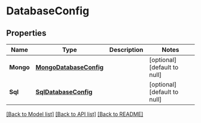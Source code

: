 # DatabaseConfig

## Properties
Name | Type | Description | Notes
------------ | ------------- | ------------- | -------------
**Mongo** | [**MongoDatabaseConfig**](MongoDatabaseConfig.md) |  | [optional] [default to null]
**Sql** | [**SqlDatabaseConfig**](SqlDatabaseConfig.md) |  | [optional] [default to null]

[[Back to Model list]](../README.md#documentation-for-models) [[Back to API list]](../README.md#documentation-for-api-endpoints) [[Back to README]](../README.md)


